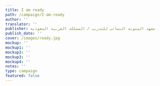```yaml
---
title: I am ready
path: /campaign/I-am-ready
author: ''
translator: ''
publisher: معهد المئوية النسائى للتدريب / المملكه العربية السعودية
publish_date: ''
cover: /images/ready.jpg
mockup: ''
mockup1: ''
mockup2: ''
mockup3: ''
mockup4: ''
notes: ''
type: campaign
featured: false
---
```


